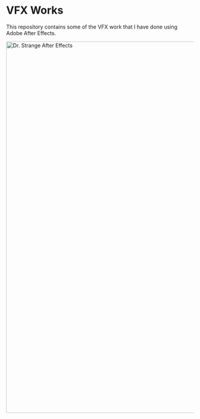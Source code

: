 # VFX Works

This repository contains some of the VFX work that I have done using Adobe After Effects.

<img src="./Dr.Strange.gif" alt="Dr. Strange After Effects" width="1000">

